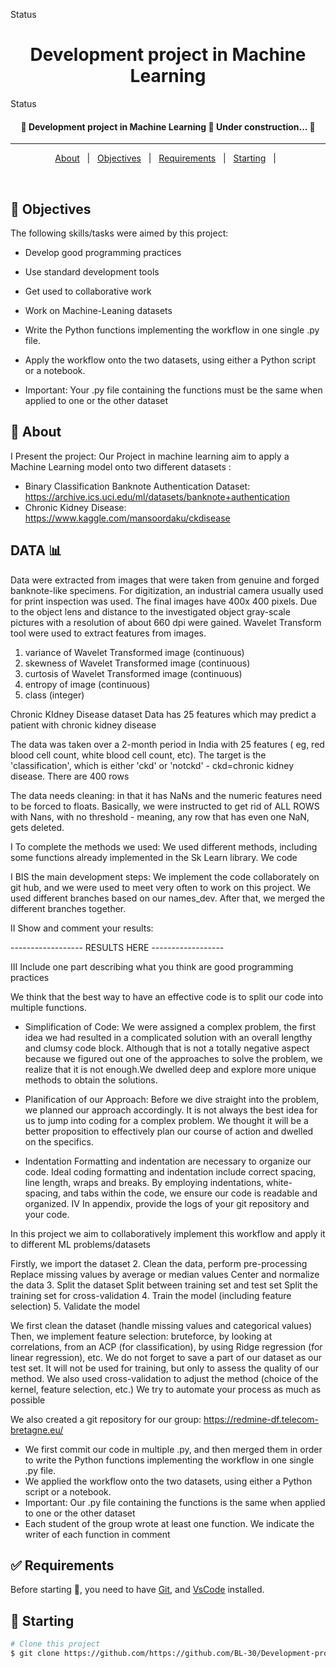 Status

<h1 align="center">Development project in Machine Learning</h1>

Status

<h4 align="center">
	🚧 Development project in Machine Learning 🚀 Under construction...  🚧
</h4>

<hr>

<p align="center">
  <a href="#dart-about">About</a> &#xa0; | &#xa0; 
  <a href="#rocket-Objectives">Objectives</a> &#xa0; | &#xa0;
  <a href="#white_check_mark-requirements">Requirements</a> &#xa0; | &#xa0;
  <a href="#checkered_flag-starting">Starting</a> &#xa0; | &#xa0;
</p>

<br>

## :rocket: Objectives

The following skills/tasks were aimed by this project:

-  Develop good programming practices
-  Use standard development tools
-  Get used to collaborative work
-  Work on Machine-Leaning datasets

- Write the Python functions implementing the workflow in one single .py file.
- Apply the workflow onto the two datasets, using either a Python script or a notebook.
- Important: Your .py file containing the functions must be the same when applied to one or the other dataset

## :dart: About
I Present the project:
Our Project in machine learning aim to apply a Machine Learning model onto two different datasets :
- Binary Classification
Banknote Authentication Dataset: https://archive.ics.uci.edu/ml/datasets/banknote+authentication
- Chronic Kidney Disease: https://www.kaggle.com/mansoordaku/ckdisease

## DATA 📊
Data were extracted from images that were taken from genuine and forged banknote-like specimens. For digitization, an industrial camera usually used for print inspection was used. The final images have 400x 400 pixels. Due to the object lens and distance to the investigated object gray-scale pictures with a resolution of about 660 dpi were gained. Wavelet Transform tool were used to extract features from images.
1. variance of Wavelet Transformed image (continuous)
2. skewness of Wavelet Transformed image (continuous)
3. curtosis of Wavelet Transformed image (continuous)
4. entropy of image (continuous)
5. class (integer)

Chronic KIdney Disease dataset
Data has 25 features which may predict a patient with chronic kidney disease

The data was taken over a 2-month period in India with 25 features ( eg, red blood cell count, white blood cell count, etc). The target is the 'classification', which is either 'ckd' or 'notckd' - ckd=chronic kidney disease. There are 400 rows

The data needs cleaning: in that it has NaNs and the numeric features need to be forced to floats. Basically, we were instructed to get rid of ALL ROWS with Nans, with no threshold - meaning, any row that has even one NaN, gets deleted.

I To complete
the methods we used:
We used different methods, including some functions already implemented in the Sk Learn library. We code 

I BIS the main development steps:
We implement the code collaborately on git hub, and we were used to meet very often to work on this project. We used different branches based on our names_dev. 
After that, we merged the different branches together.

II Show and comment your results:

------------------ RESULTS HERE ------------------

III Include one part describing what you think are good programming practices

We think that the best way to have an effective code is to split our code into multiple functions.

- Simplification of Code:
We were assigned a complex problem, the first idea we had resulted in a complicated solution with an overall lengthy and clumsy code block. Although that is not a totally negative aspect because we figured out one of the approaches to solve the problem, we realize that it is not enough.We dwelled deep and explore more unique methods to obtain the solutions.

- Planification of our Approach:
Before we dive straight into the problem, we planned our approach accordingly. It is not always the best idea for us to jump into coding for a complex problem. We thought it will be a better proposition to effectively plan our course of action and dwelled on the specifics.

- Indentation
Formatting and indentation are necessary to organize our code. Ideal coding formatting and indentation include correct spacing, line length, wraps and breaks. By employing indentations, white-spacing, and tabs within the code, we ensure our code is readable and organized.
IV In appendix, provide the logs of your git repository and your code.

In this project we aim to collaboratively implement this workflow and apply it to different ML problems/datasets

Firstly, we import the dataset
2. Clean the data, perform pre-processing
Replace missing values by average or median values
Center and normalize the data
3. Split the dataset
Split between training set and test set
Split the training set for cross-validation
4. Train the model (including feature selection)
5. Validate the model

We first clean the dataset (handle missing values and
categorical values)
Then, we implement feature selection: bruteforce, by looking
at correlations, from an ACP (for classification), by using
Ridge regression (for linear regression), etc.
We do not forget to save a part of our dataset as our test set.
It will not be used for training, but only to assess the quality
of our method.
We also used cross-validation to adjust the method
(choice of the kernel, feature selection, etc.)
We try to automate your process as much as possible

We also created a git repository for our group: https://redmine-df.telecom-bretagne.eu/
- We first commit our code in multiple .py, and then merged them in order to write the Python functions implementing the workflow in one
single .py file.
- We applied the workflow onto the two datasets, using either a Python script or a notebook.
- Important: Our .py file containing the functions is the same when applied to one or the other dataset
- Each student of the group wrote at least one function.
We indicate the writer of each function in comment


## :white_check_mark: Requirements

Before starting :checkered_flag:, you need to have [Git](https://git-scm.com), and [VsCode](https://code.visualstudio.com/) installed.

## :checkered_flag: Starting

```bash
# Clone this project
$ git clone https://github.com/https://github.com/BL-30/Development-project-in-Machine-Learning

```
